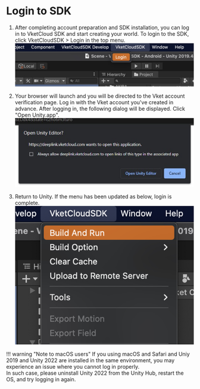 # Login to SDK

1. After completing account preparation and SDK installation, you can log in to VketCloud SDK and start creating your world.
    To login to the SDK, click VketCloudSDK > Login in the top menu.  
    ![LoginSDK](img/LoginSDK.jpg)

2. Your browser will launch and you will be directed to the Vket account verification page. Log in with the Vket account you've created in advance. After logging in, the following dialog will be displayed. Click "Open Unity.app".
    ![LoginSDK](img/LoginToken.en.jpg)

3. Return to Unity. If the menu has been updated as below, login is complete.
    ![MenuAfterLogin](img/MenuAfterLogin.jpg)

!!! warning "Note to macOS users"
    If you using macOS and Safari and Uniy 2019 and Unity 2022 are installed in the same environment, you may experience an issue where you cannot log in properly.  <br>
    In such case, please uninstall Unity 2022 from the Unity Hub, restart the OS, and try logging in again.
